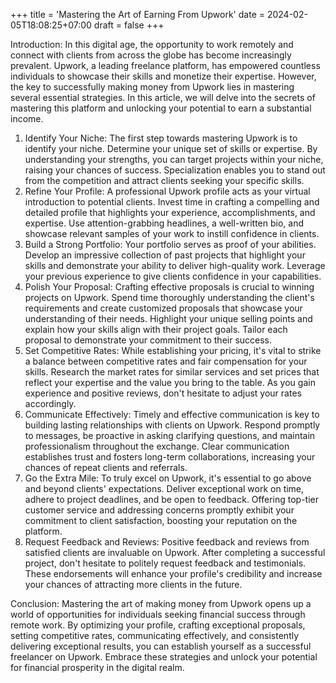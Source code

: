 +++
title = 'Mastering the Art of Earning From Upwork'
date = 2024-02-05T18:08:25+07:00
draft = false
+++

Introduction:
In this digital age, the opportunity to work remotely and connect with clients from across the globe has become increasingly prevalent. Upwork, a leading freelance platform, has empowered countless individuals to showcase their skills and monetize their expertise. However, the key to successfully making money from Upwork lies in mastering several essential strategies. In this article, we will delve into the secrets of mastering this platform and unlocking your potential to earn a substantial income.

1. Identify Your Niche:
   The first step towards mastering Upwork is to identify your niche. Determine your unique set of skills or expertise. By understanding your strengths, you can target projects within your niche, raising your chances of success. Specialization enables you to stand out from the competition and attract clients seeking your specific skills.
2. Refine Your Profile:
   A professional Upwork profile acts as your virtual introduction to potential clients. Invest time in crafting a compelling and detailed profile that highlights your experience, accomplishments, and expertise. Use attention-grabbing headlines, a well-written bio, and showcase relevant samples of your work to instill confidence in clients.
3. Build a Strong Portfolio:
   Your portfolio serves as proof of your abilities. Develop an impressive collection of past projects that highlight your skills and demonstrate your ability to deliver high-quality work. Leverage your previous experience to give clients confidence in your capabilities.
4. Polish Your Proposal:
   Crafting effective proposals is crucial to winning projects on Upwork. Spend time thoroughly understanding the client's requirements and create customized proposals that showcase your understanding of their needs. Highlight your unique selling points and explain how your skills align with their project goals. Tailor each proposal to demonstrate your commitment to their success.
5. Set Competitive Rates:
   While establishing your pricing, it's vital to strike a balance between competitive rates and fair compensation for your skills. Research the market rates for similar services and set prices that reflect your expertise and the value you bring to the table. As you gain experience and positive reviews, don't hesitate to adjust your rates accordingly.
6. Communicate Effectively:
   Timely and effective communication is key to building lasting relationships with clients on Upwork. Respond promptly to messages, be proactive in asking clarifying questions, and maintain professionalism throughout the exchange. Clear communication establishes trust and fosters long-term collaborations, increasing your chances of repeat clients and referrals.
7. Go the Extra Mile:
   To truly excel on Upwork, it's essential to go above and beyond clients' expectations. Deliver exceptional work on time, adhere to project deadlines, and be open to feedback. Offering top-tier customer service and addressing concerns promptly exhibit your commitment to client satisfaction, boosting your reputation on the platform.
8. Request Feedback and Reviews:
   Positive feedback and reviews from satisfied clients are invaluable on Upwork. After completing a successful project, don't hesitate to politely request feedback and testimonials. These endorsements will enhance your profile's credibility and increase your chances of attracting more clients in the future.

Conclusion:
Mastering the art of making money from Upwork opens up a world of opportunities for individuals seeking financial success through remote work. By optimizing your profile, crafting exceptional proposals, setting competitive rates, communicating effectively, and consistently delivering exceptional results, you can establish yourself as a successful freelancer on Upwork. Embrace these strategies and unlock your potential for financial prosperity in the digital realm.
